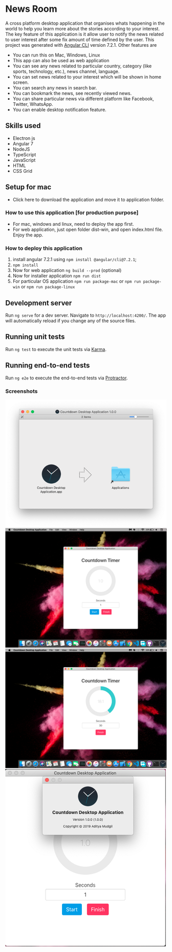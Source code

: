 # News Room
A cross platform desktop application that organises whats happening in the world to help you learn more
about the stories according to your interest. The key feature of this application is it allow user to notify the news related to user interest after some fix amount of time defined by the user.
This project was generated with [Angular CLI](https://github.com/angular/angular-cli) version 7.2.1.
Other features are
- You can run this on Mac, Windows, Linux
- This app can also be used as web application
- You can see any news related to particular country, category (like sports, technology, etc.), news channel, language.
- You can set news related to your interest which will be shown in home screen.
- You can search any news in search bar.
- You can bookmark the news, see recently viewed news.
- You can share particular news via different platform like Facebook, Twitter, WhatsApp.
- You can enable desktop notification feature.

## Skills used
- Electron js
- Angular 7
- NodeJS
- TypeScript
- JavaScript
- HTML
- CSS Grid

## Setup for mac
- Click here to download the application and move it to application folder.

### How to use this application [for production purpose]
- For mac, windows and linux, need to deploy the app first.
- For web application, just open folder dist-win, and open index.html file. Enjoy the app.

### How to deploy this application
1. install angular 7.2.1 using `npm install @angular/cli@7.2.1`;
2. `npm install`
3. Now for web application `ng build --prod` (optional)
4. Now for installer application `npm run dist`
5. For particular OS application `npm run package-mac` or `npm run package-win` or `npm run package-linux`

## Development server

Run `ng serve` for a dev server. Navigate to `http://localhost:4200/`. The app will automatically reload if you change any of the source files.

## Running unit tests

Run `ng test` to execute the unit tests via [Karma](https://karma-runner.github.io).

## Running end-to-end tests

Run `ng e2e` to execute the end-to-end tests via [Protractor](http://www.protractortest.org/).

### Screenshots
![alt Screenshot1](https://github.com/adityamudgil2505/Countdown-Desktop-Application/blob/master/assets/SS0.png)
![alt Screenshot2](https://github.com/adityamudgil2505/Countdown-Desktop-Application/blob/master/assets/SS1.png)
![alt Screenshot3](https://github.com/adityamudgil2505/Countdown-Desktop-Application/blob/master/assets/SS2.png)
![alt Screenshot4](https://github.com/adityamudgil2505/Countdown-Desktop-Application/blob/master/assets/SS3.png)
